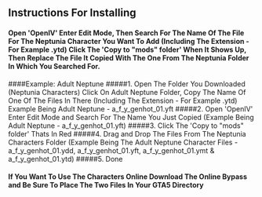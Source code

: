 ## Instructions For Installing
#### Open 'OpenIV' Enter Edit Mode, Then Search For The Name Of The File For The Neptunia Character You Want To Add (Including The Extension - For Example .ytd) Click The 'Copy to "mods" folder' When It Shows Up, Then Replace The File It Copied With The One From The Neptunia Folder In Which You Searched For. 
####Example: Adult Neptune
#####1. Open The Folder You Downloaded (Neptunia Characters) Click On Adult Neptune Folder, Copy The Name Of One Of The Files In There (Including The Extension - For Example .ytd) Example Being Adult Neptune - a_f_y_genhot_01.yft
#####2. Open 'OpenIV' Enter Edit Mode and Search For The Name You Just Copied (Example Being Adult Neptune - a_f_y_genhot_01.yft)
#####3. Click The 'Copy to "mods" folder' Thats In Red
#####4. Drag and Drop The Files From The Neptunia Characters Folder (Example Being The Adult Neptune Character Files - a_f_y_genhot_01.ydd, a_f_y_genhot_01.yft, a_f_y_genhot_01.ymt & a_f_y_genhot_01.ytd)
#####5. Done

#### If You Want To Use The Characters Online Download The Online Bypass and Be Sure To Place The Two Files In Your GTA5 Directory
